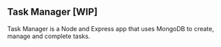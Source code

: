 ## Task Manager [WIP]

Task Manager is a Node and Express app that uses MongoDB to create, manage and complete tasks. 


